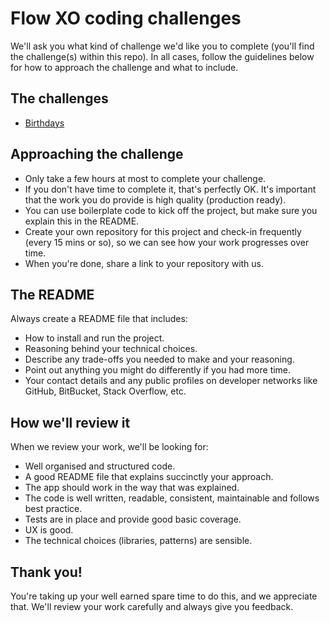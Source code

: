 # Flow XO coding challenges

We'll ask you what kind of challenge we'd like you to complete (you'll find the challenge(s) within this repo). In all cases, follow the guidelines below for how to approach the challenge and what to include.

## The challenges

- [Birthdays](birthdays.md)

## Approaching the challenge

- Only take a few hours at most to complete your challenge.
- If you don't have time to complete it, that's perfectly OK. It's important that the work you do provide is high quality (production ready).
- You can use boilerplate code to kick off the project, but make sure you explain this in the README.
- Create your own repository for this project and check-in frequently (every 15 mins or so), so we can see how your work progresses over time.
- When you're done, share a link to your repository with us.

## The README

Always create a README file that includes:

- How to install and run the project.
- Reasoning behind your technical choices.
- Describe any trade-offs you needed to make and your reasoning.
- Point out anything you might do differently if you had more time.
- Your contact details and any public profiles on developer networks like GitHub, BitBucket, Stack Overflow, etc.

## How we'll review it

When we review your work, we'll be looking for:

- Well organised and structured code.
- A good README file that explains succinctly your approach.
- The app should work in the way that was explained.
- The code is well written, readable, consistent, maintainable and follows best practice.
- Tests are in place and provide good basic coverage.
- UX is good.
- The technical choices (libraries, patterns) are sensible.

## Thank you!

You're taking up your well earned spare time to do this, and we appreciate that. We'll review your work carefully and always give you feedback.
